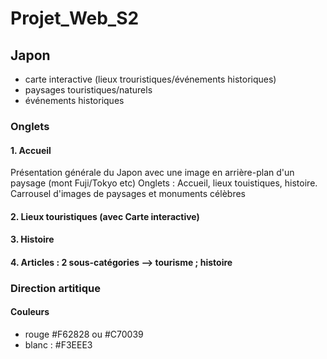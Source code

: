 # Projet_Web_S2
## Japon 
- carte interactive (lieux trouristiques/événements historiques)
- paysages touristiques/naturels
- événements historiques

### Onglets
#### 1. Accueil
Présentation générale du Japon avec une image en arrière-plan d'un paysage (mont Fuji/Tokyo etc)
Onglets : Accueil, lieux touistiques, histoire.
Carrousel d'images de paysages et monuments célèbres

#### 2. Lieux touristiques (avec Carte interactive)
#### 3. Histoire
#### 4. Articles : 2 sous-catégories --> tourisme ; histoire

### Direction artitique
#### Couleurs
- rouge #F62828 ou #C70039
- blanc : #F3EEE3
             
